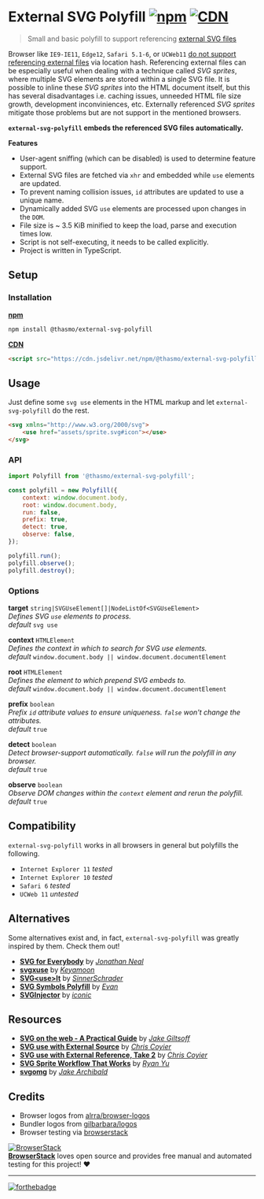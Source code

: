 # External SVG Polyfill [![npm][npm-badge]][npm] [![CDN][cdn-badge]][cdn]
> Small and basic polyfill to support referencing [external SVG files](https://css-tricks.com/svg-use-external-source/)

Browser like `IE9-IE11`, `Edge12`, `Safari 5.1-6`, or `UCWeb11`
[do not support referencing external files](https://caniuse.com/#feat=svg) via location hash.
Referencing external files can be especially useful when dealing with a technique called
*SVG sprites*, where multiple SVG elements are stored within a single SVG file. It is possible
to inline these *SVG sprites* into the HTML document itself, but this has several disadvantages
i.e. caching issues, unneeded HTML file size growth, development inconviniences, etc.
Externally referenced *SVG sprites* mitigate those problems but are not support in the mentioned browsers.

**`external-svg-polyfill` embeds the referenced SVG files automatically.**

**Features**
* User-agent sniffing (which can be disabled) is used to determine feature support.
* External SVG files are fetched via `xhr` and embedded while `use` elements are updated.
* To prevent naming collision issues, `id` attributes are updated to use a unique name.
* Dynamically added SVG `use` elements are processed upon changes in the `DOM`.
* File size is ~ 3.5 KiB minified to keep the load, parse and execution times low.
* Script is not self-executing, it needs to be called explicitly.
* Project is written in TypeScript.

## Setup

### Installation

[**npm**][npm]
```sh
npm install @thasmo/external-svg-polyfill
```

[**CDN**][cdn]
```html
<script src="https://cdn.jsdelivr.net/npm/@thasmo/external-svg-polyfill@1/browser/bundle.min.js"></script>
```
## Usage

Just define some `svg use` elements in the HTML markup and let `external-svg-polyfill` do the rest.

```html
<svg xmlns="http://www.w3.org/2000/svg">
    <use href="assets/sprite.svg#icon"></use>
</svg>
```

### API
```js
import Polyfill from '@thasmo/external-svg-polyfill';

const polyfill = new Polyfill({
    context: window.document.body,
    root: window.document.body,
    run: false,
    prefix: true,
    detect: true,
    observe: false,
});

polyfill.run();
polyfill.observe();
polyfill.destroy();
```

### Options

**target** `string|SVGUseElement[]|NodeListOf<SVGUseElement>`  
*Defines SVG `use` elements to process.*  
*default* `svg use`

**context** `HTMLElement`  
*Defines the context in which to search for SVG use elements.*  
*default* `window.document.body || window.document.documentElement`

**root** `HTMLElement`  
*Defines the element to which prepend SVG embeds to.*  
*default* `window.document.body || window.document.documentElement`

**prefix** `boolean`  
*Prefix `id` attribute values to ensure uniqueness. `false` won't change the attributes.*  
*default* `true`

**detect** `boolean`  
*Detect browser-support automatically. `false` will run the polyfill in any browser.*  
*default* `true`

**observe** `boolean`  
*Observe DOM changes within the `context` element and rerun the polyfill.*  
*default* `true`

## Compatibility

`external-svg-polyfill` works in all browsers in general but polyfills the following.
* `Internet Explorer 11` *tested*
* `Internet Explorer 10` *tested*
* `Safari 6` *tested*
* `UCWeb 11` *untested*

## Alternatives

Some alternatives exist and, in fact, `external-svg-polyfill` was greatly inspired by them. Check them out!

* [**SVG for Everybody**](https://github.com/jonathantneal/svg4everybody) by [*Jonathan Neal*](https://github.com/jonathantneal)
* [**svgxuse**](https://github.com/Keyamoon/svgxuse) by [*Keyamoon*](https://github.com/Keyamoon)
* [**SVG\<use\>It**](https://github.com/sinnerschrader/svg-use-it) by [*SinnerSchrader*](https://github.com/sinnerschrader)
* [**SVG Symbols Polyfill**](https://github.com/evan2x/svg-symbols-polyfill) by [*Evan*](https://github.com/evan2x)
* [**SVGInjector**](https://github.com/iconic/SVGInjector) by [*iconic*](https://github.com/iconic)

## Resources

* [**SVG on the web - A Practical Guide**](https://svgontheweb.com/) by [*Jake Giltsoff*](https://twitter.com/jakegiltsoff)
* [**SVG use with External Source**](https://css-tricks.com/svg-use-external-source/) by [*Chris Coyier*](https://twitter.com/chriscoyier)
* [**SVG use with External Reference, Take 2**](https://css-tricks.com/svg-use-with-external-reference-take-2/) by [*Chris Coyier*](https://twitter.com/chriscoyier)
* [**SVG Sprite Workflow That Works**](https://medium.com/@iamryanyu/svg-sprite-workflow-that-works-f5609d4d6144) by [*Ryan Yu*](https://twitter.com/iamryanyu)
* [**svgomg**](https://jakearchibald.github.io/svgomg/) by [*Jake Archibald*](https://twitter.com/jaffathecake)

## Credits

* Browser logos from [alrra/browser-logos](https://github.com/alrra/browser-logos)
* Bundler logos from [gilbarbara/logos](https://github.com/gilbarbara/logos)
* Browser testing via [browserstack](https://github.com/browserstack)

[![BrowserStack](https://www.browserstack.com/images/mail/browserstack-logo-footer.png)](https://www.browserstack.com/)  
[**BrowserStack**](https://www.browserstack.com/) loves open source and provides free manual and automated testing for this project! ❤️

---

[![forthebadge](https://forthebadge.com/images/badges/built-with-love.svg)](https://forthebadge.com)

[npm]: https://www.npmjs.com/package/@thasmo/external-svg-polyfill
[npm-badge]: https://img.shields.io/npm/v/@thasmo/external-svg-polyfill.svg
[cdn]: https://www.jsdelivr.com/package/npm/@thasmo/external-svg-polyfill
[cdn-badge]: https://data.jsdelivr.com/v1/package/npm/@thasmo/external-svg-polyfill/badge?style=rounded
